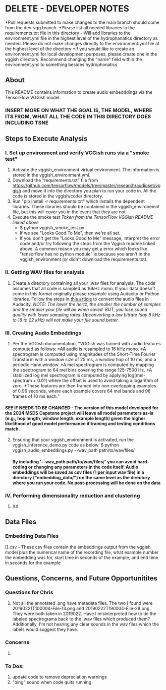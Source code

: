 # DELETE - DEVELOPER NOTES
*Pull requests submitted to make changes to the main branch should come from the dev-vgg branch.
*Please list all needed libraries in the requirements.txt file in this directory
    - Will add libraries to the environment.yml file in the highest level of the hydrophanatics directory as needed. Please do not make changes directly to the environment.yml file at the highest level of the directory
*If you would like to create an environment.yml for local development purposes, please create one in the vggish directory. Recommend changing the "name" field within the environment.yml to something besides hydrophonatics

## About
This README contains information to create audio embedddings via the TensorFlow VGGish model.

### INSERT MORE ON WHAT THE GOAL IS, THE MODEL, WHERE ITS FROM, WHAT ALL THE CODE IN THIS DIRECTORY DOES INCLUDING TSNE

## Steps to Execute Analysis

### I. Set up environment and verify VGGish runs via a "smoke test"
1. Activate the vggish_environment virtual environment. The information is stored in the vggish_environment.yml.
2. Download the "requirements.txt" file from https://github.com/tensorflow/models/tree/master/research/audioset/vggish and move it into the directory you plan to run your code in. All the code is stored in the vggish/code/ directory.
3. Run "pip install -r requirements.txt" which installs the dependent libraries. These libraries should be contained in the vggish_environemnt file, but this will cover you in the event that they are not.
4. Execute the smoke test *Taken from the TensorFlow VGGish README linked above*
    - $ python vggish_smoke_test.py
    - If we see "Looks Good To Me", then we're all set.
    - If you don't get the "Looks Good to Me" message, interpret the error code and/or try following the steps from the Vggish readme linked above. A common reason you may get a error which looks like "tensorflow has no python module" is because you aren't in the vggish_environment (or didn't download the requirements.txt).

### II. Getting WAV files for analysis
1. Create a directory containing all your .wav files for analysis. The code assumes that all code is sampled as 16kHz mono. If your data doesn't come in this format originally please resample using Audacity or Python libraries. Follow the steps in [this article](https://learn.adafruit.com/microcontroller-compatible-audio-file-conversion) to convert the audio files in Audacity. *NOTE: The lower the hertz, the smaller the number of samples and the smaller your file will be when saved. BUT, you lose sound quality with lower sampling rates. Upconverting a low bitrate (say 8 kHz to 16 to 22 kHz) will not make your file sound better.*

### III. Creating Audio Embeddings
1. Per the VGGish documentation,
"VGGish was trained with audio features computed as follows:
    *All audio is resampled to 16 kHz mono.
    *A spectrogram is computed using magnitudes of the Short-Time Fourier Transform with a window size of 25 ms, a window hop of 10 ms, and a periodic Hann window.
    *A mel spectrogram is computed by mapping the spectrogram to 64 mel bins covering the range 125-7500 Hz.
    *A stabilized log mel spectrogram is computed by applying log(mel-spectrum + 0.01) where the offset is used to avoid taking a logarithm of zero.
    *These features are then framed into non-overlapping examples of 0.96 seconds, where each example covers 64 mel bands and 96 frames of 10 ms each."
#### SEE IF NEEDS TO BE CHANGED - The version of this model developed for the 2024 MSDS Capstone project will leave all model parameters as-is (e.g., hop length, window length, example length) given the higher likelihood of good model performance if training and testing conditions match.
2. Ensuring that your vggish_environment is activated, run the vggish_inference_demo.py code as below:
      $ python vggish_audio_embeddings.py --wav_path path/to/wav/files/
   #### By including '--wav_path path/to/wav/files/' you can avoid hard-coding or changing any parameters in the code itself. Audio embeddings will be saved as csv files (1 per input wav file) in a directory ("embedding_data/") on the same level as the directory where you run your code. No post-processing will be done on the data

### IV. Performing dimensionality reduction and clustering
1. XX


## Data Files

### Embedding Data Files
\[].csv - These csv files contain the embeddings output from the vggish model plus the numerical name of the recording file, what example number the embedding was for, start time in seconds of the example, and end time in seconds for the example.





## Questions, Concerns, and Future Opportunitites

### Questions for Chris
1. Not all the annotated .png have metadata files. The two I found were 20190221T100004-File-13.png and 20190222T190004-File-28.png. They were both taken in 2019022. Have I misinterpreted how to tie the labeled spectrograms back to the .wav files which produced them? Additionally, I'm not hearing any clear sounds in the wav files which the labels would suggest they have.

### Concerns
1. 

### To Dos:
1. update code to remove depreciation warnings
2. "bing" sound when code quits running